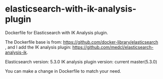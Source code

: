 # elasticsearch-with-ik-analysis-plugin

Dockerfile for Elasticsearch with IK Analysis plugin.

The Dockerfile base is from: https://github.com/docker-library/elasticsearch , and I add the IK analysis plugin: https://github.com/medcl/elasticsearch-analysis-ik. 

Elasticsearch version: 5.3.0
IK analysis plugin version: current master(5.3.0)

You can make a change in Dockerfile to match your need.
